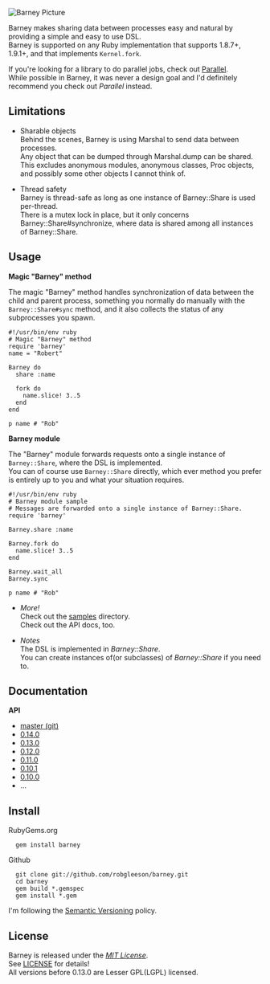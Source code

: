  ![Barney Picture](http://i.imgur.com/VblLQ.png)

Barney makes sharing data between processes easy and natural by providing a simple and easy to use DSL.  
Barney is supported on any Ruby implementation that supports 1.8.7+, 1.9.1+, and that implements `Kernel.fork`.

If you're looking for a library to do parallel jobs, check out [Parallel](https://github.com/grosser/parallel).  
While possible in Barney, it was never a design goal and I'd definitely recommend you check out _Parallel_ instead.

Limitations  
-----------

* Sharable objects  
  Behind the scenes, Barney is using Marshal to send data between processes.   
  Any object that can be dumped through Marshal.dump can be shared.  
  This excludes anonymous modules, anonymous classes, Proc objects, and possibly some other objects I cannot think of.

* Thread safety  
  Barney is thread-safe as long as one instance of Barney::Share is used per-thread.  
  There is a mutex lock in place, but it only concerns Barney::Share#synchronize, where data is shared among all 
  instances of Barney::Share.

Usage
-----

__Magic "Barney" method__

The magic "Barney" method handles synchronization of data between the child and parent process, something you normally do
manually with the `Barney::Share#sync` method, and it also collects the status of any subprocesses you spawn.

    #!/usr/bin/env ruby
    # Magic "Barney" method
    require 'barney'
    name = "Robert"

    Barney do
      share :name

      fork do
        name.slice! 3..5
      end
    end

    p name # "Rob"

 __Barney module__

The "Barney" module forwards requests onto a single instance of `Barney::Share`, where the DSL is implemented.  
You can of course use `Barney::Share` directly, which ever method you prefer is entirely up to you and what your situation requires.

    #!/usr/bin/env ruby
    # Barney module sample
    # Messages are forwarded onto a single instance of Barney::Share.
    require 'barney'

    Barney.share :name
    
    Barney.fork do 
      name.slice! 3..5
    end

    Barney.wait_all
    Barney.sync

    p name # "Rob"

* _More!_  
  Check out the [samples](https://github.com/robgleeson/barney/tree/master/samples) directory.  
  Check out the API docs, too.

* _Notes_  
  The DSL is implemented in _Barney::Share_.  
  You can create instances of(or subclasses) of _Barney::Share_ if you need to.  
  
Documentation
--------------

**API**  

* [master (git)](http://rubydoc.info/github/robgleeson/barney/master/)
* [0.14.0](http://rubydoc.info/gems/barney/0.14.0/)
* [0.13.0](http://rubydoc.info/gems/barney/0.13.0/)
* [0.12.0](http://rubydoc.info/gems/barney/0.12.0/)
* [0.11.0](http://rubydoc.info/gems/barney/0.11.0/)
* [0.10.1](http://rubydoc.info/gems/barney/0.10.1/)  
* [0.10.0](http://rubydoc.info/gems/barney/0.10.0/)
* …



Install
--------

RubyGems.org  

      gem install barney

Github  

      git clone git://github.com/robgleeson/barney.git
      cd barney
      gem build *.gemspec
      gem install *.gem

I'm following the [Semantic Versioning](http://www.semver.org) policy.  

License
--------

Barney is released under the [_MIT License_](http://en.wikipedia.org/wiki/MIT_License).  
See [LICENSE](http://github.com/robgleeson/barney/blob/master/README.md) for details!  
All versions before 0.13.0 are Lesser GPL(LGPL) licensed.


